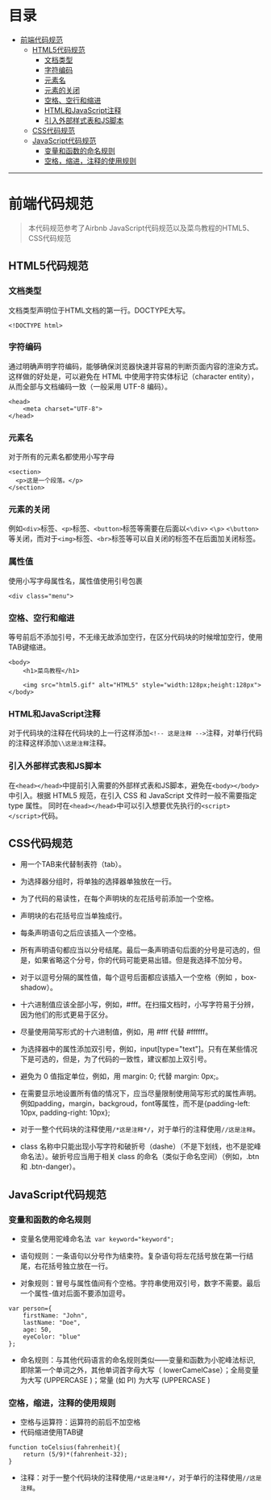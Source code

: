 # 目录
* [前端代码规范](#前端代码规范)
	* [HTML5代码规范](#HTML5代码规范)
		* [文档类型](#文档类型)
		* [字符编码](#字符编码)
		* [元素名](#元素名)
		* [元素的关闭](#元素的关闭)
		* [空格、空行和缩进](#空格、空行和缩进)
		* [HTML和JavaScript注释](#HTML和JavaScript注释)
		* [引入外部样式表和JS脚本](#引入外部样式表和JS脚本)
	* [CSS代码规范](#CSS代码规范)
	* [JavaScript代码规范](#JavaScript代码规范)
		* [变量和函数的命名规则](#变量和函数的命名规则)
		* [空格，缩进，注释的使用规则](#空格，缩进，注释的使用规则)

---

# 前端代码规范
> 本代码规范参考了Airbnb JavaScript代码规范以及菜鸟教程的HTML5、CSS代码规范

## HTML5代码规范

### 文档类型
文档类型声明位于HTML文档的第一行。DOCTYPE大写。
```
<!DOCTYPE html>
```

### 字符编码
通过明确声明字符编码，能够确保浏览器快速并容易的判断页面内容的渲染方式。这样做的好处是，可以避免在 HTML 中使用字符实体标记（character entity），从而全部与文档编码一致（一般采用 UTF-8 编码）。
```
<head>
	<meta charset="UTF-8">
</head>
```


### 元素名
对于所有的元素名都使用小写字母
```
<section>
  <p>这是一个段落。</p>
</section>
```

### 元素的关闭
例如```<div>```标签、```<p>```标签、```<button>```标签等需要在后面以```<\div>``` ```<\p>``` ```<\button>```等关闭，而对于```<img>```标签、```<br>```标签等可以自关闭的标签不在后面加关闭标签。

### 属性值
使用小写字母属性名，属性值使用引号包裹
```
<div class="menu">
```

### 空格、空行和缩进
等号前后不添加引号，不无缘无故添加空行，在区分代码块的时候增加空行，使用TAB键缩进。
```
<body>
	<h1>菜鸟教程</h1>
	
	<img src="html5.gif" alt="HTML5" style="width:128px;height:128px">
</body>
```

### HTML和JavaScript注释
对于代码块的注释在代码块的上一行这样添加```<!-- 这是注释 -->```注释，对单行代码的注释这样添加```\\这是注释```注释。

### 引入外部样式表和JS脚本
在```<head></head>```中提前引入需要的外部样式表和JS脚本，避免在```<body></body>```中引入。根据 HTML5 规范，在引入 CSS 和 JavaScript 文件时一般不需要指定 type 属性。
同时在```<head></head>```中可以引入想要优先执行的```<script></script>```代码。

## CSS代码规范
- 用一个TAB来代替制表符（tab）。

- 为选择器分组时，将单独的选择器单独放在一行。

- 为了代码的易读性，在每个声明块的左花括号前添加一个空格。

- 声明块的右花括号应当单独成行。

- 每条声明语句之后应该插入一个空格。

- 所有声明语句都应当以分号结尾。最后一条声明语句后面的分号是可选的，但是，如果省略这个分号，你的代码可能更易出错。但是我选择不加分号。

- 对于以逗号分隔的属性值，每个逗号后面都应该插入一个空格（例如 ，box-shadow）。

- 十六进制值应该全部小写，例如，#fff。在扫描文档时，小写字符易于分辨，因为他们的形式更易于区分。

- 尽量使用简写形式的十六进制值，例如，用 #fff 代替 #ffffff。

- 为选择器中的属性添加双引号，例如，input[type="text"]。只有在某些情况下是可选的，但是，为了代码的一致性，建议都加上双引号。

- 避免为 0 值指定单位，例如，用 margin: 0; 代替 margin: 0px;。

- 在需要显示地设置所有值的情况下，应当尽量限制使用简写形式的属性声明。例如padding，margin，backgroud，font等属性，而不是{padding-left: 10px, padding-right: 10px};

- 对于一整个代码块的注释使用```/*这是注释*/```，对于单行的注释使用```//这是注释```。

- class 名称中只能出现小写字符和破折号（dashe）（不是下划线，也不是驼峰命名法）。破折号应当用于相关 class 的命名（类似于命名空间）（例如，.btn 和 .btn-danger）。

## JavaScript代码规范

### 变量和函数的命名规则
- 变量名使用驼峰命名法``` var keyword="keyword";```

- 语句规则：一条语句以分号作为结束符。复杂语句将左花括号放在第一行结尾，右花括号独立放在一行。
- 对象规则：冒号与属性值间有个空格。字符串使用双引号，数字不需要。最后一个属性-值对后面不要添加逗号。
```
var person={
    firstName: "John",
    lastName: "Doe",
    age: 50,
    eyeColor: "blue"
};
```
- 命名规则：与其他代码语言的命名规则类似——变量和函数为小驼峰法标识, 即除第一个单词之外，其他单词首字母大写（ lowerCamelCase）；全局变量为大写 (UPPERCASE )；常量 (如 PI) 为大写 (UPPERCASE )

### 空格，缩进，注释的使用规则
- 空格与运算符：运算符的前后不加空格
- 代码缩进使用TAB键
```
function toCelsius(fahrenheit){
    return (5/9)*(fahrenheit-32);
}
```
- 注释：对于一整个代码块的注释使用```/*这是注释*/```，对于单行的注释使用```//这是注释```。
